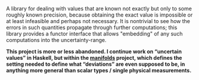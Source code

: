 A library for dealing with values that are known not exactly but only to some roughly known precision, because obtaining the exact value is impossible or at least infeasible and perhaps not necessary.
It is nontrivial to see how the errors in such quantities propagate through further computations; this library provides a functor interface that allows "embedding" of any such computations into the uncertainty-range.

**This project is more or less abandoned. I continue work on &ldquo;uncertain values&rdquo; in Haskell, but within the [manifolds](https://github.com/leftaroundabout/manifolds) project, which defines the setting needed to define what &ldquo;deviations&rdquo; are even supposed to be, in anything more general than scalar types / single physical measurements.**
